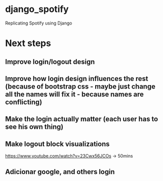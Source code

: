 # django_spotify
Replicating Spotify using Django

# Next steps

## Improve login/logout design
## Improve how login design influences the rest (because of bootstrap css - maybe just change all the names will fix it - because names are conflicting)
## Make the login actually matter (each user has to see his own thing)
## Make logout block visualizations
https://www.youtube.com/watch?v=23Cwx56JCOs -> 50mins

## Adicionar google, and others login


